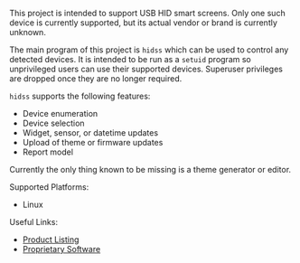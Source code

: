 This project is intended to support USB HID smart screens.
Only one such device is currently supported, but its actual
vendor or brand is currently unknown.

The main program of this project is `hidss` which can be
used to control any detected devices. It is intended to
be run as a `setuid` program so unprivileged users can
use their supported devices. Superuser privileges are
dropped once they are no longer required.

`hidss` supports the following features:
 - Device enumeration
 - Device selection
 - Widget, sensor, or datetime updates
 - Upload of theme or firmware updates
 - Report model

Currently the only thing known to be missing is a theme
generator or editor.

Supported Platforms:
 - Linux

Useful Links:
 - [Product Listing](https://aliexpress.com/item/1005005632018367.html)
 - [Proprietary Software](https://smartdisplay.lanzouo.com/b04jvavkb)
